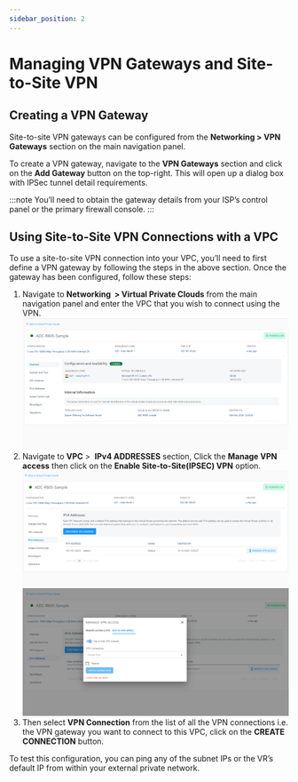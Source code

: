 ```yaml
---
sidebar_position: 2
---
```

# Managing VPN Gateways and Site-to-Site VPN

## Creating a VPN Gateway

Site-to-site VPN gateways can be configured from the **Networking > VPN Gateways** section on the main navigation panel.

To create a VPN gateway, navigate to the **VPN Gateways** section and click on the **Add Gateway** button on the top-right. This will open up a dialog box with IPSec tunnel detail requirements.

:::note
	 You’ll need to obtain the gateway details from your ISP’s control panel or the primary firewall console.
 :::

## Using Site-to-Site VPN Connections with a VPC

To use a site-to-site VPN connection into your VPC, you’ll need to first define a VPN gateway by following the steps in the above section. Once the gateway has been configured, follow these steps:

1. Navigate to **Networking  > Virtual Private Clouds** from the main navigation panel and enter the VPC that you wish to connect using the VPN.
   ![VPC](img/VPCIpv4.png)
2. Navigate to **VPC** >  **IPv4 ADDRESSES** section, Click the **Manage VPN access** then click on the **Enable Site-to-Site(IPSEC) VPN** option.
   ![Enable IPSEC](img/VPCIpv4Connection.png)
   ![Enable IPSEC](img/VPCIPv4EnableIPSEC.png)
3. Then select **VPN Connection** from the list of all the VPN connections i.e. the VPN gateway you want to connect to this VPC, click on the **CREATE CONNECTION** button.

To test this configuration, you can ping any of the subnet IPs or the VR’s default IP from within your external private network.



